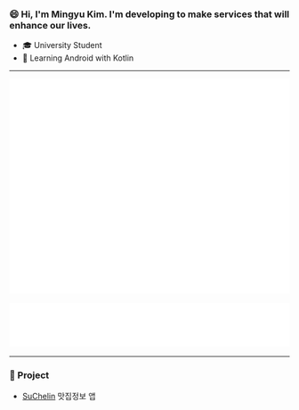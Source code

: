### 😄 Hi, I'm Mingyu Kim. I'm developing to make services that will enhance our lives.

* 🎓 University Student
* 🌱 Learning Android with Kotlin

----
![Metrics](/github-metrics.svg)

![starred](/metrics.plugin.topics.icons.svg)

 ----


### 🔭 Project

 - [SuChelin](https://github.com/kimmandoo/SuChelin) 맛집정보 앱 




<!--
**mingyuk99/mingyuk99** is a ✨ _special_ ✨ repository because its `README.md` (this file) appears on your GitHub profile.

Here are some ideas to get you started:

- 🔭 I’m currently working on ...
- 🌱 I’m currently learning ...
- 👯 I’m looking to collaborate on ...
- 🤔 I’m looking for help with ...
- 💬 Ask me about ...
- 📫 How to reach me: ...
- 😄 Pronouns: ...
- ⚡ Fun fact: ...
-->
